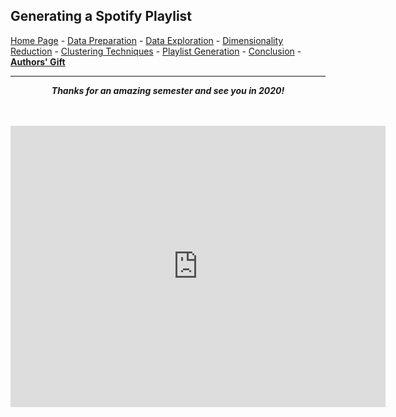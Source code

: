 <div class="cell border-box-sizing text_cell rendered"><div class="prompt input_prompt">
</div><div class="inner_cell">
<div class="text_cell_render border-box-sizing rendered_html">
<h2 id="Generating-a-Spotify-Playlist">Generating a Spotify Playlist</h2><p>
<a href="https://wfseaton.github.io/TheDigitalFrontier/">Home Page</a> -
<a href="https://wfseaton.github.io/TheDigitalFrontier/data_preparation">Data Preparation</a> -
<a href="https://wfseaton.github.io/TheDigitalFrontier/data_exploration">Data Exploration</a> -
<a href="https://wfseaton.github.io/TheDigitalFrontier/dimensionality_reduction">Dimensionality Reduction</a> -
<a href="https://wfseaton.github.io/TheDigitalFrontier/clustering_techniques">Clustering Techniques</a> -
<a href="https://wfseaton.github.io/TheDigitalFrontier/playlist_generation">Playlist Generation</a> -
<a href="https://wfseaton.github.io/TheDigitalFrontier/conclusion">Conclusion</a> -
<a href="https://wfseaton.github.io/TheDigitalFrontier/authors_gift"><b>Authors' Gift</b></a></p>
<hr>

</div>
</div>
</div>

<div class="cell border-box-sizing code_cell rendered">

</div>
<div class="cell border-box-sizing text_cell rendered"><div class="prompt input_prompt">
</div><div class="inner_cell">
<div class="text_cell_render border-box-sizing rendered_html">
<p><center><i><b>
Thanks for an amazing semester and see you in 2020!
</b></i></center></p>
<br>
<br>

<center>
<iframe src="https://open.spotify.com/embed/playlist/2qSkWHKcmRCeeUquWVhhBH" width="600" height="450" frameborder="0" allowtransparency="true" allow="encrypted-media"></iframe>
</center>

</div>
</div>
</div>
